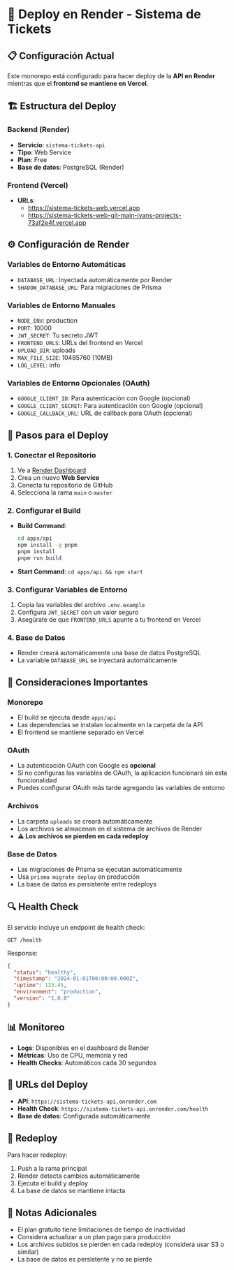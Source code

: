 # 🚀 Deploy en Render - Sistema de Tickets

## 📋 Configuración Actual

Este monorepo está configurado para hacer deploy de la **API en Render** mientras que el **frontend se mantiene en Vercel**.

## 🏗️ Estructura del Deploy

### Backend (Render)
- **Servicio**: `sistema-tickets-api`
- **Tipo**: Web Service
- **Plan**: Free
- **Base de datos**: PostgreSQL (Render)

### Frontend (Vercel)
- **URLs**: 
  - https://sistema-tickets-web.vercel.app
  - https://sistema-tickets-web-git-main-ivans-projects-73af2e4f.vercel.app

## ⚙️ Configuración de Render

### Variables de Entorno Automáticas
- `DATABASE_URL`: Inyectada automáticamente por Render
- `SHADOW_DATABASE_URL`: Para migraciones de Prisma

### Variables de Entorno Manuales
- `NODE_ENV`: production
- `PORT`: 10000
- `JWT_SECRET`: Tu secreto JWT
- `FRONTEND_URLS`: URLs del frontend en Vercel
- `UPLOAD_DIR`: uploads
- `MAX_FILE_SIZE`: 10485760 (10MB)
- `LOG_LEVEL`: info

### Variables de Entorno Opcionales (OAuth)
- `GOOGLE_CLIENT_ID`: Para autenticación con Google (opcional)
- `GOOGLE_CLIENT_SECRET`: Para autenticación con Google (opcional)
- `GOOGLE_CALLBACK_URL`: URL de callback para OAuth (opcional)

## 🔧 Pasos para el Deploy

### 1. Conectar el Repositorio
1. Ve a [Render Dashboard](https://dashboard.render.com)
2. Crea un nuevo **Web Service**
3. Conecta tu repositorio de GitHub
4. Selecciona la rama `main` o `master`

### 2. Configurar el Build
- **Build Command**: 
  ```bash
  cd apps/api
  npm install -g pnpm
  pnpm install
  pnpm run build
  ```
- **Start Command**: `cd apps/api && npm start`

### 3. Configurar Variables de Entorno
1. Copia las variables del archivo `.env.example`
2. Configura `JWT_SECRET` con un valor seguro
3. Asegúrate de que `FRONTEND_URLS` apunte a tu frontend en Vercel

### 4. Base de Datos
- Render creará automáticamente una base de datos PostgreSQL
- La variable `DATABASE_URL` se inyectará automáticamente

## 🚨 Consideraciones Importantes

### Monorepo
- El build se ejecuta desde `apps/api`
- Las dependencias se instalan localmente en la carpeta de la API
- El frontend se mantiene separado en Vercel

### OAuth
- La autenticación OAuth con Google es **opcional**
- Si no configuras las variables de OAuth, la aplicación funcionará sin esta funcionalidad
- Puedes configurar OAuth más tarde agregando las variables de entorno

### Archivos
- La carpeta `uploads` se creará automáticamente
- Los archivos se almacenan en el sistema de archivos de Render
- **⚠️ Los archivos se pierden en cada redeploy**

### Base de Datos
- Las migraciones de Prisma se ejecutan automáticamente
- Usa `prisma migrate deploy` en producción
- La base de datos es persistente entre redeploys

## 🔍 Health Check

El servicio incluye un endpoint de health check:
```
GET /health
```

Response:
```json
{
  "status": "healthy",
  "timestamp": "2024-01-01T00:00:00.000Z",
  "uptime": 123.45,
  "environment": "production",
  "version": "1.0.0"
}
```

## 📊 Monitoreo

- **Logs**: Disponibles en el dashboard de Render
- **Métricas**: Uso de CPU, memoria y red
- **Health Checks**: Automáticos cada 30 segundos

## 🚀 URLs del Deploy

- **API**: `https://sistema-tickets-api.onrender.com`
- **Health Check**: `https://sistema-tickets-api.onrender.com/health`
- **Base de datos**: Configurada automáticamente

## 🔄 Redeploy

Para hacer redeploy:
1. Push a la rama principal
2. Render detecta cambios automáticamente
3. Ejecuta el build y deploy
4. La base de datos se mantiene intacta

## 📝 Notas Adicionales

- El plan gratuito tiene limitaciones de tiempo de inactividad
- Considera actualizar a un plan pago para producción
- Los archivos subidos se pierden en cada redeploy (considera usar S3 o similar)
- La base de datos es persistente y no se pierde
